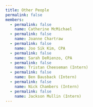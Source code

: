 ```yaml
---
title: Other People
permalink: false
members:
  - permalink: false
    name: Catherine McMichael
  - permalink: false
    name: Joanne Chartraw
  - permalink: false
    name: Joo Sik Kim, CPA
  - permalink: false
    name: Sarah DeRienzo, CPA
  - permalink: false
    name: Tristan Cheeseman (Intern)
  - permalink: false
    name: Ben Bausback (Intern)
  - permalink: false
    name: Nick Chambers (Intern)
  - permalink: false
    name: Jackson Mullin (Intern)
---
```

